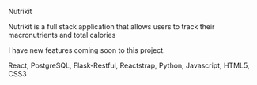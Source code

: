 Nutrikit

Nutrikit is a full stack application that allows users to track their macronutrients and total calories

I have new features coming soon to this project.

React, PostgreSQL, Flask-Restful, Reactstrap, Python, Javascript, HTML5, CSS3
